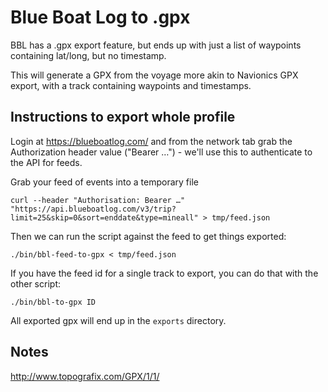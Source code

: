 # Blue Boat Log to .gpx

BBL has a .gpx export feature, but ends up with just a list of waypoints containing lat/long, but no timestamp.

This will generate a GPX from the voyage more akin to Navionics GPX export, with a track containing waypoints and timestamps.

## Instructions to export whole profile

Login at https://blueboatlog.com/ and from the network tab grab the Authorization header value ("Bearer …") - we'll use this to authenticate to the API for feeds.

Grab your feed of events into a temporary file

```shell
curl --header "Authorisation: Bearer …" "https://api.blueboatlog.com/v3/trip?limit=25&skip=0&sort=enddate&type=mineall" > tmp/feed.json
```

Then we can run the script against the feed to get things exported:

```shell
./bin/bbl-feed-to-gpx < tmp/feed.json
```

If you have the feed id for a single track to export, you can do that with the other script:

```shell
./bin/bbl-to-gpx ID
```

All exported gpx will end up in the `exports` directory.

## Notes

<http://www.topografix.com/GPX/1/1/>
